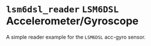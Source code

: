# `lsm6dsl_reader` `LSM6DSL` Accelerometer/Gyroscope

A simple reader example for the `LSM6DSL` acc-gyro sensor.
